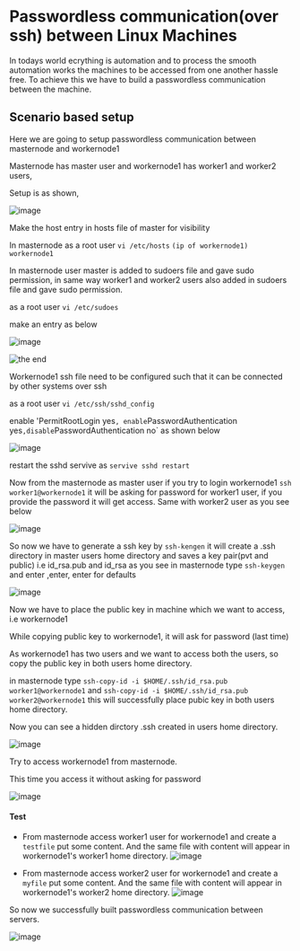 # Passwordless communication(over ssh) between Linux Machines

In todays world ecrything is automation and to process the smooth automation works the machines to be accessed from one another hassle free.
To achieve this we have to build a passwordless communication between the machine.

## Scenario based setup

Here we are going to setup passwordless communication between masternode and workernode1  

Masternode has master user and workernode1 has worker1 and worker2 users, 

Setup is as shown,

![image](https://user-images.githubusercontent.com/58899893/80068568-70d9dc00-855d-11ea-8e2e-9ecab23bf060.png)


Make the host entry in hosts file of master for visibility

In masternode as a root user `vi /etc/hosts` 
`(ip of workernode1)  workernode1`   

In masternode user master is added to sudoers file and gave sudo permission, in same way worker1 and worker2 users also added in sudoers file and gave sudo permission.
 
as a root user `vi /etc/sudoes`
 
make an entry as below

![image](https://user-images.githubusercontent.com/58899893/80068729-ba2a2b80-855d-11ea-8ee2-98762156cd79.png)


![the end](https://media-exp1.licdn.com/dms/image/C5612AQFfARfN7n97oQ/article-cover_image-shrink_600_2000/0?e=1592438400&v=beta&t=blDgnfUk7-GU-d8yuX8cBBEOxiC7d3-KghodTiBgJtM)


Workernode1 ssh file need to be configured such that it can be connected by other systems over ssh

as a root user `vi /etc/ssh/sshd_config`

enable 'PermitRootLogin yes` , enable `PasswordAuthentication yes` ,disable `PasswordAuthentication no` as shown below

![image](https://user-images.githubusercontent.com/58899893/80069060-50f6e800-855e-11ea-80f1-9714857070dc.png)

restart the sshd servive as `servive sshd restart`

Now from the masternode as master user if you try to login workernode1
`ssh worker1@workernode1`  it will be asking for password for worker1 user, if you provide the password it will get access. Same with worker2 user as you see below

![image](https://user-images.githubusercontent.com/58899893/80069142-7edc2c80-855e-11ea-9fc1-808e13191260.png)


So now we have to generate a ssh key by `ssh-kengen` it will create a .ssh directory in master users home directory and saves a key pair(pvt and public) i.e id_rsa.pub and id_rsa as you see
in masternode type `ssh-keygen` and enter ,enter, enter for defaults
 
![image](https://user-images.githubusercontent.com/58899893/80069486-0c1f8100-855f-11ea-97e1-cd29ddbf36bc.png)


Now we have to place the public key in machine which we want to access, i.e workernode1

While copying public key to workernode1, it will ask for password (last time)

As workernode1 has two users and we want to access both the users, so copy the public key in both users home directory.

in masternode type `ssh-copy-id -i $HOME/.ssh/id_rsa.pub worker1@workernode1` and `ssh-copy-id -i $HOME/.ssh/id_rsa.pub worker2@workernode1` this will successfully place pubic key in both users home directory.
 
Now you can see a hidden dirctory .ssh created in users home directory.

![image](https://user-images.githubusercontent.com/58899893/80068373-235d6f00-855d-11ea-854e-374e286a0b8f.png)

Try to access workernode1 from masternode.

This time you access it without asking for password

![image](https://user-images.githubusercontent.com/58899893/80070088-070f0180-8560-11ea-9919-9d9a6a2045b8.png)

#### Test 

* From masternode access worker1 user for workernode1 and create a `testfile` put some content. And the same file with content will appear in workernode1's worker1 home directory.
![image](https://user-images.githubusercontent.com/58899893/80070429-8e5c7500-8560-11ea-8045-b50d219eb7e8.png)

* From masternode access worker2 user for workernode1 and create a `myfile` put some content. And the same file with content will appear in workernode1's worker2 home directory.
![image](https://user-images.githubusercontent.com/58899893/80070519-b350e800-8560-11ea-9e1b-eafcac66a1d9.png)


So now we successfully built passwordless communication between servers.




![image]() 



    


